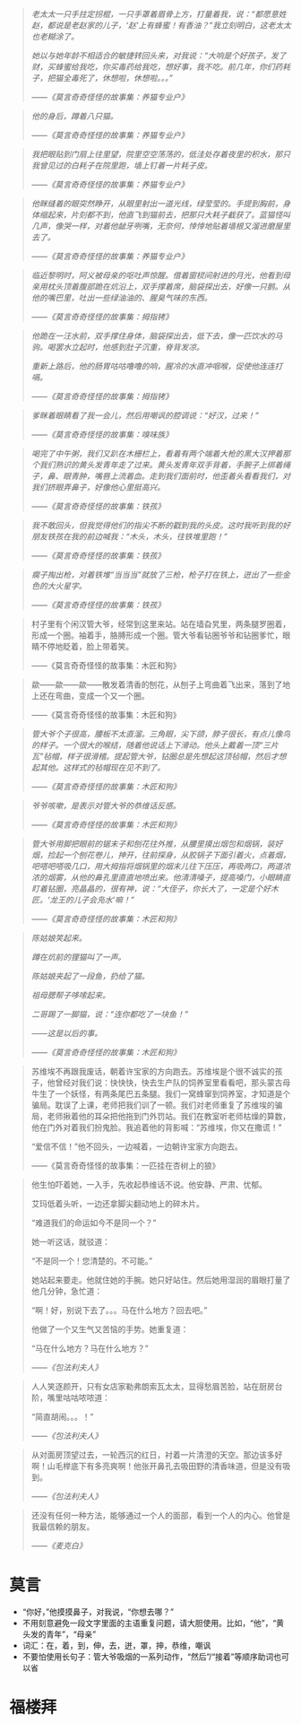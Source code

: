 > *老太太一只手拄定拐棍，一只手罩着眉骨上方，打量着我，说：“都愿意姓赵，都说是老赵家的儿子，‘赵’上有蜂蜜！有香油？”我立刻明白，这老太太也老糊涂了。*
>
> *她以与她年龄不相适合的敏捷转回头来，对我说：“大响是个好孩子，发了财，买蜂蜜给我吃，你买毒药给我吃，想好事，我不吃。前几年，你们药耗子，把猫全毒死了，休想啦，休想啦。。。”*
>
> *——《莫言奇奇怪怪的故事集：养猫专业户》*

> *他的身后，蹲着八只猫。*
>
> ——*《莫言奇奇怪怪的故事集：养猫专业户》*

> *我把眼贴到门扇上往里望，院里空空荡荡的，低洼处存着夜里的积水，那只我曾见过的白耗子在院里跑，墙上钉着一片耗子皮。*
>
> *——《莫言奇奇怪怪的故事集：养猫专业户》*

> *他眯缝着的眼突然睁开，从眼里射出一道光线，绿莹莹的。手提到胸前，身体缩起来，片刻都不到，他直飞到猫前去，把那只大耗子截获了。蓝猫怪叫几声，像哭一样，对着他龇牙咧嘴，无奈何，悻悻地贴着墙根又溜进磨屋里去了。*
>
> *——《莫言奇奇怪怪的故事集：养猫专业户》*

> *临近黎明时，阿义被母亲的呕吐声惊醒。借着窗棂间射进的月光，他看到母亲用枕头顶着腹部跪在炕沿上，双手撑着席，脑袋探出去，好像一只鹅。从他的嘴巴里，吐出一些绿油油的、腥臭气味的东西。*
>
> *——《莫言奇奇怪怪的故事集：拇指铐》*

> *他跪在一汪水前，双手撑住身体，脑袋探出去，低下去，像一匹饮水的马驹。喝罢水立起时，他感到肚子沉重，脊背发凉。*
>
> *重新上路后，他的肠胃咕咕噜噜的响，腥冷的水直冲咽喉，促使他连连打嗝。*
>
> *——《莫言奇奇怪怪的故事集：拇指铐》*

> *爹眯着眼睛看了我一会儿，然后用嘲讽的腔调说：“好汉，过来！”*
>
> *——《莫言奇奇怪怪的故事集：嗅味族》*

> *喝完了中午粥，我们又趴在木栅栏上，看着有两个端着大枪的黑大汉押着那个我们熟识的黄头发青年走了过来。黄头发青年双手背着，手腕子上绑着绳子，鼻、眼青肿，嘴唇上流着血。走到我们面前时，他歪着头看看我们，对我们挤眼弄鼻子，好像他心里挺高兴。*
>
> *——《莫言奇奇怪怪的故事集：铁孩》*

> *我不敢回头，但我觉得他们的指尖不断的戳到我的头皮。这时我听到我的好朋友铁孩在我的前边喊我：“木头，木头，往铁堆里跑！”*
>
> *——《莫言奇奇怪怪的故事集：铁孩》*

> *瘸子掏出枪，对着铁堆“当当当”就放了三枪，枪子打在铁上，迸出了一些金色的大火星字。*
>
> *——《莫言奇奇怪怪的故事集：铁孩》*

> 村子里有个闲汉管大爷，经常到这里来站。站在墙旮旯里，两条腿罗圈着，形成一个圈。袖着手，胳膊形成一个圈。管大爷看钻圈爷爷和钻圈爹忙，眼睛不停地眨着，脸上带着笑。
>
> ——《莫言奇奇怪怪的故事集：木匠和狗》

> 歘——歘——歘——散发着清香的刨花，从刨子上弯曲着飞出来，落到了地上还在弯曲，变成一个又一个圈。
>
> ——《莫言奇奇怪怪的故事集：木匠和狗》

> *管大爷个子很高，腰板不太直溜。三角眼，尖下颌，脖子很长，有点儿像鸟的样子。一个很大的喉结，随着他说话上下滑动。他头上戴着一顶“三片瓦”毡帽，样子很滑稽。提起管大爷，钻圈总是先想起这顶毡帽，然后才想起其他。这样式的毡帽现在见不到了。*
>
> *——《莫言奇奇怪怪的故事集：木匠和狗》*

> *爷爷咳嗽，是表示对管大爷的恭维话反感。*
>
> *——《莫言奇奇怪怪的故事集：木匠和狗》*

> *管大爷用脚把眼前的锯末子和刨花往外推，从腰里摸出烟包和烟锅，装好烟，捡起一个刨花卷儿，抻开，往前探身，从胶锅子下面引着火，点着烟，吧嗒吧嗒吸几口，用大拇指将烟锅里的烟末儿往下压压，再吸两口，两道浓浓的烟雾，从他的鼻孔里直直地喷出来。他清清嗓子，提高嗓门，小眼睛直盯着钻圈，亮晶晶的，很有神，说：“大侄子，你长大了，一定是个好木匠。‘龙王的儿子会凫水’嘛！”*
>
> *——《莫言奇奇怪怪的故事集：木匠和狗》*

> *陈姑娘笑起来。*
>
> *蹲在炕前的狸猫叫了一声。*
>
> *陈姑娘夹起了一段鱼，扔给了猫。*
>
> *祖母腮帮子哆嗦起来。*
>
> *二哥踢了一脚猫，说：“连你都吃了一块鱼！”*
>
> *——这是以后的事。*
>
> *——《莫言奇奇怪怪的故事集：木匠和狗》*

> 苏维埃不再跟我废话，朝着许宝家的方向跑去。苏维埃是个很不诚实的孩子，他曾经对我们说：快快快，快去生产队的饲养室里看看吧，那头蒙古母牛生了一个妖怪，有两条尾巴五条腿。我们一窝蜂窜到饲养室，才知道是个骗局。耽误了上课，老师把我们训了一顿。我们对老师重复了苏维埃的骗局，老师揪着他的耳朵把他拖到门外罚站。我们在教室听老师枯燥的算数，他在门外对着我们扮鬼脸。我追着他的背影喊：“苏维埃，你又在撒谎！”
>
> “爱信不信！”他不回头，一边喊着，一边朝许宝家方向跑去。
>
> ——《莫言奇奇怪怪的故事集：一匹挂在杏树上的狼》

> 他生怕吓着她，一入手，先收起恭维话不说。他安静、严肃、忧郁。
>
> 艾玛低着头听，一边还拿脚尖翻动地上的碎木片。
>
> “难道我们的命运如今不是同一个？”
>
> 她一听这话，就驳道：
>
> “不是同一个！您清楚的。不可能。”
>
> 她站起来要走。他就住她的手腕。她只好站住。然后她用湿润的眉眼打量了他几分钟，急忙道：
>
> “啊！好，别说下去了。。。马在什么地方？回去吧。”
>
> 他做了一个又生气又苦恼的手势。她重复道：
>
> “马在什么地方？马在什么地方？”
>
> *——《包法利夫人》*

> 人人笑逐颜开，只有女店家勒弗朗索瓦太太，显得愁眉苦脸，站在厨房台阶，嘴里咕咕哝哝道：
>
> “简直胡闹。。。！”
>
> *——《包法利夫人》*

> 从对面房顶望过去，一轮西沉的红日，衬着一片清澄的天空。那边该多好啊！山毛榉底下有多亮爽啊！他张开鼻孔去吸田野的清香味道，但是没有吸到。
>
> *——《包法利夫人》*

> 还没有任何一种方法，能够通过一个人的面部，看到一个人的内心。他曾是我最信赖的朋友。
>
> *——《麦克白》*

# 莫言

+ “你好，”他摸摸鼻子，对我说，“你想去哪？”
+ 不用刻意避免一段文字里面的主语重复问题，请大胆使用。比如，“他”，“黄头发的青年”，“母亲”
+ 词汇：在，着，到，伸，去，迸，罩，抻，恭维，嘲讽
+ 不要怕使用长句子：管大爷吸烟的一系列动作，“然后”/“接着”等顺序助词也可以省

# 福楼拜
